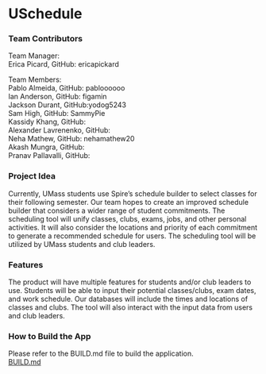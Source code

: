 # USchedule #

### Team Contributors ###

Team Manager:\
Erica Picard, GitHub: ericapickard

Team Members:\
Pablo Almeida, GitHub: pabloooooo\
Ian Anderson, GitHub: figamin\
Jackson Durant, GitHub:yodog5243\
Sam High, GitHub: SammyPie\
Kassidy Khang, GitHub:\
Alexander Lavrenenko, GitHub:\
Neha Mathew, GitHub: nehamathew20\
Akash Mungra, GitHub:\
Pranav Pallavalli, GitHub:

### Project Idea ###

Currently, UMass students use Spire’s schedule builder to select classes for their following semester. Our team hopes to create an improved schedule builder that considers a wider range of student commitments. The scheduling tool will unify classes, clubs, exams, jobs, and other personal activities. It will also consider the locations and priority of each commitment to generate a recommended schedule for users. The scheduling tool will be utilized by UMass students and club leaders.


### Features ###

The product will have multiple features for students and/or club leaders to use. Students will be able to input their potential classes/clubs, exam dates, and work schedule. Our databases will include the times and locations of classes and clubs. The tool will also interact with the input data from users and club leaders. 


### How to Build the App ###
Please refer to the BUILD.md file to build the application.\
[BUILD.md](BUILD.md)
